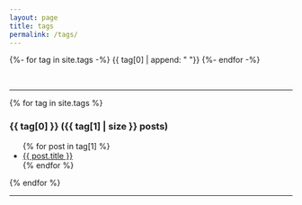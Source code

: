 ```yaml
---
layout: page
title: tags
permalink: /tags/
---
```


<!-- {% assign all_tags = '' | split: ',' %}

{% for post in site.posts %}
    {% for tags in post.tags %}
        {% for tag in tags %}
            {% assign all_tags = all_tags | push: tag %}
        {% endfor %}
    {% endfor %}
{% endfor %}

{% assign all_tags = all_tags | sort %}
{% assign all_tags = all_tags | uniq %} -->

{%- for tag in site.tags -%}
  <a style="font-size: {{ tag | last | size  |  times: 40 | plus: 60  }}%">{{ tag[0] | append: " "}}</a>
{%- endfor -%}

<br/>

---

{% for tag in site.tags %}
  <h3 style="font-size: {{ tag | last | size  |  times: 15 | plus: 80  }}%" id={{tag[0]}}>{{ tag[0] }} ({{ tag[1] | size }} posts)</h3>
  <ul>
    {% for post in tag[1] %}
      <li><a href="{{ post.url }}">{{ post.title }}</a></li>
    {% endfor %}
  </ul>
{% endfor %}

---
